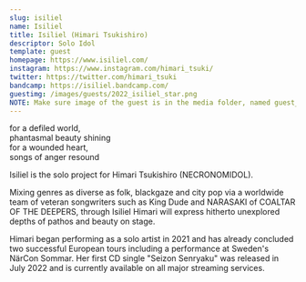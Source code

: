```yaml
---
slug: isiliel
name: Isiliel
title: Isiliel (Himari Tsukishiro)
descriptor: Solo Idol
template: guest
homepage: https://www.isiliel.com/
instagram: https://www.instagram.com/himari_tsuki/
twitter: https://twitter.com/himari_tsuki
bandcamp: https://isiliel.bandcamp.com/
guestimg: /images/guests/2022_isiliel_star.png
NOTE: Make sure image of the guest is in the media folder, named guest_(YEAR)_(GUEST_SLUG).png
---
```


for a defiled world,<br />
phantasmal beauty shining<br />
for a wounded heart,<br />
songs of anger resound


Isiliel is the solo project for Himari Tsukishiro (NECRONOMIDOL).

Mixing genres as diverse as folk, blackgaze and city pop via a worldwide team of veteran songwriters such as King Dude and NARASAKI of COALTAR OF THE DEEPERS, through Isiliel Himari will express hitherto unexplored depths of pathos and beauty on stage.

Himari began performing as a solo artist in 2021 and has already concluded two successful European tours including a performance at Sweden's NärCon Sommar.  Her first CD single "Seizon Senryaku" was released in July 2022 and is currently available on all major streaming services.